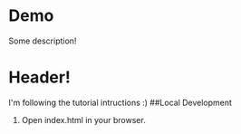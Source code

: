 # Demo

Some description!

# Header!

I'm following the tutorial intructions :)
##Local Development

1. Open index.html in your browser.